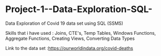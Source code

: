 # Project-1--Data-Exploration-SQL-
Data Exploration of Covid 19 data set using SQL (SSMS)


Skills that i have used : Joins, CTE's, Temp Tables, Windows Functions, Aggregate Functions, Creating Views, Converting Data Types


Link to the data set :https://ourworldindata.org/covid-deaths
